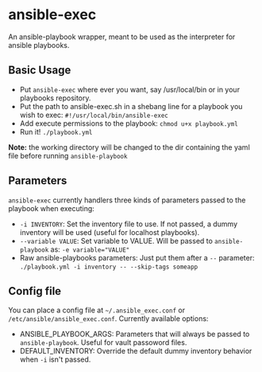 ansible-exec
============
An ansible-playbook wrapper, meant to be used as the interpreter for ansible playbooks.

## Basic Usage
* Put `ansible-exec` where ever you want, say /usr/local/bin or in your playbooks repository.
* Put the path to ansible-exec.sh in a shebang line for a playbook you wish to exec: `#!/usr/local/bin/ansible-exec`
* Add execute permissions to the playbook: `chmod u+x playbook.yml`
* Run it! `./playbook.yml`

**Note:** the working directory will be changed to the dir containing the yaml file before running `ansible-playbook`

## Parameters
`ansible-exec` currently handlers three kinds of parameters passed to the playbook when executing:
* `-i INVENTORY`: Set the inventory file to use. If not passed, a dummy inventory will be used (useful for localhost playbooks).
* `--variable VALUE`: Set variable to VALUE. Will be passed to `ansible-playbook` as: `-e variable="VALUE"`
* Raw ansible-playbooks parameters: Just put them after a `--` parameter: `./playbook.yml -i inventory -- --skip-tags someapp`

## Config file
You can place  a config file at `~/.ansible_exec.conf` or `/etc/ansible/ansible_exec.conf`. Currently available options:
* ANSIBLE_PLAYBOOK_ARGS: Parameters that will always be passed to `ansible-playbook`. Useful for vault passoword files.
* DEFAULT_INVENTORY: Override the default dummy inventory behavior when `-i` isn't passed.
